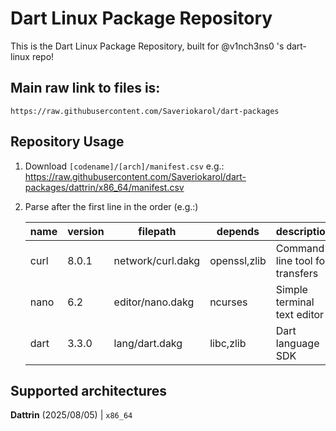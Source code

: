 # Dart Linux Package Repository
This is the Dart Linux Package Repository, built for @v1nch3ns0 's dart-linux repo!

## Main raw link to files is:
```https://raw.githubusercontent.com/Saveriokarol/dart-packages```

## Repository Usage
1. Download ```[codename]/[arch]/manifest.csv```
   e.g.: https://raw.githubusercontent.com/Saveriokarol/dart-packages/dattrin/x86_64/manifest.csv
2. Parse after the first line in the order (e.g.:)

   | name       | version | filepath           | depends         | description                      |
   |------------|---------|--------------------|-----------------|----------------------------------|
   | curl       | 8.0.1   | network/curl.dakg  | openssl,zlib    | Command line tool for transfers  |
   | nano       | 6.2     | editor/nano.dakg   | ncurses         | Simple terminal text editor      |
   | dart       | 3.3.0   | lang/dart.dakg     | libc,zlib       | Dart language SDK                |

## Supported architectures

**Dattrin** (2025/08/05)  |  ```x86_64```
